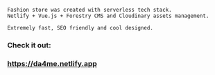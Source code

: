 ```
Fashion store was created with serverless tech stack.
Netlify + Vue.js + Forestry CMS and Cloudinary assets management. 

Extremely fast, SEO friendly and cool designed.
```
### Check it out:
### https://da4me.netlify.app
